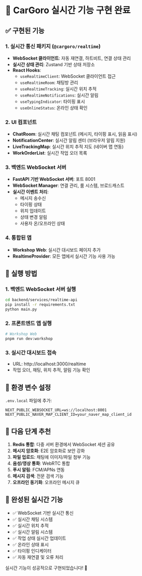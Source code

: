 # 🚀 CarGoro 실시간 기능 구현 완료

## ✅ 구현된 기능

### 1. 실시간 통신 패키지 (`@cargoro/realtime`)

- **WebSocket 클라이언트**: 자동 재연결, 하트비트, 연결 상태 관리
- **실시간 상태 관리**: Zustand 기반 상태 저장소
- **React Hooks**:
  - `useRealtimeClient`: WebSocket 클라이언트 접근
  - `useRealtimeRoom`: 채팅방 관리
  - `useRealtimeTracking`: 실시간 위치 추적
  - `useRealtimeNotifications`: 실시간 알림
  - `useTypingIndicator`: 타이핑 표시
  - `useOnlineStatus`: 온라인 상태 확인

### 2. UI 컴포넌트

- **ChatRoom**: 실시간 채팅 컴포넌트 (메시지, 타이핑 표시, 읽음 표시)
- **NotificationCenter**: 실시간 알림 센터 (브라우저 알림 지원)
- **LiveTrackingMap**: 실시간 위치 추적 지도 (네이버 맵 연동)
- **WorkOrderList**: 실시간 작업 오더 목록

### 3. 백엔드 WebSocket 서버

- **FastAPI 기반 WebSocket 서버**: 포트 8001
- **WebSocket Manager**: 연결 관리, 룸 시스템, 브로드캐스트
- **실시간 이벤트 처리**:
  - 메시지 송수신
  - 타이핑 상태
  - 위치 업데이트
  - 상태 변경 알림
  - 사용자 온/오프라인 상태

### 4. 통합된 앱

- **Workshop Web**: 실시간 대시보드 페이지 추가
- **RealtimeProvider**: 모든 앱에서 실시간 기능 사용 가능

## 🚀 실행 방법

### 1. 백엔드 WebSocket 서버 실행

```bash
cd backend/services/realtime-api
pip install -r requirements.txt
python main.py
```

### 2. 프론트엔드 앱 실행

```bash
# Workshop Web
pnpm run dev:workshop
```

### 3. 실시간 대시보드 접속

- URL: http://localhost:3000/realtime
- 작업 오더, 채팅, 위치 추적, 알림 기능 확인

## 📝 환경 변수 설정

`.env.local` 파일에 추가:

```
NEXT_PUBLIC_WEBSOCKET_URL=ws://localhost:8001
NEXT_PUBLIC_NAVER_MAP_CLIENT_ID=your_naver_map_client_id
```

## 🔧 다음 단계 추천

1. **Redis 통합**: 다중 서버 환경에서 WebSocket 세션 공유
2. **메시지 암호화**: E2E 암호화로 보안 강화
3. **파일 업로드**: 채팅에 이미지/파일 첨부 기능
4. **음성/영상 통화**: WebRTC 통합
5. **푸시 알림**: FCM/APNs 연동
6. **메시지 검색**: 전문 검색 기능
7. **오프라인 동기화**: 오프라인 메시지 큐

## 🎉 완성된 실시간 기능

- ✅ WebSocket 기반 실시간 통신
- ✅ 실시간 채팅 시스템
- ✅ 실시간 위치 추적
- ✅ 실시간 알림 시스템
- ✅ 작업 상태 실시간 업데이트
- ✅ 온라인 상태 표시
- ✅ 타이핑 인디케이터
- ✅ 자동 재연결 및 오류 처리

실시간 기능이 성공적으로 구현되었습니다! 🎊
